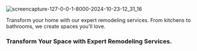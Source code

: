 ![screencapture-127-0-0-1-8000-2024-10-23-12_31_16](https://github.com/user-attachments/assets/a4160d0c-b971-437d-98ba-db554fd52baa)

Transform your home with our expert remodeling services. From kitchens to bathrooms, we create spaces you'll love.
<h3>Transform Your Space with Expert Remodeling Services.</h3>

